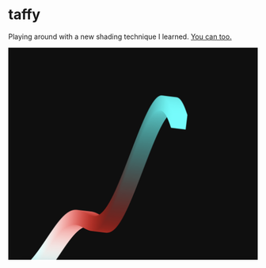 # taffy

Playing around with a new shading technique I learned. [You can too.](https://s.codepen.io/furblesmith/debug/aYeKEX/NQkzYnVOdoNA)

![taffy](img/taffy.png)
